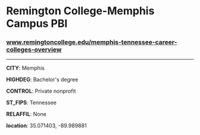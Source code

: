 # Remington College-Memphis Campus PBI
### www.remingtoncollege.edu/memphis-tennessee-career-colleges-overview
---
**CITY**: Memphis

**HIGHDEG**: Bachelor's degree

**CONTROL**: Private nonprofit

**ST_FIPS**: Tennessee

**RELAFFIL**: None

**location**: 35.071403, -89.989881